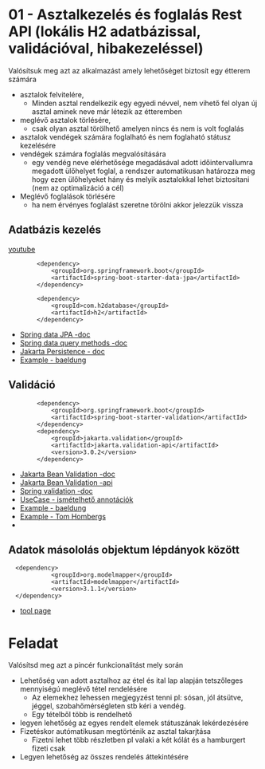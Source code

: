 # 01 - Asztalkezelés és foglalás Rest API (lokális H2 adatbázissal, validációval, hibakezeléssel)

Valósítsuk meg azt az alkalmazást amely lehetőséget biztosít egy étterem számára 
* asztalok felvitelére,
  * Minden asztal rendelkezik egy egyedi névvel, nem vihető fel olyan új asztal aminek neve már létezik az étteremben
* meglévő asztalok törlésére,
  * csak olyan asztal törölhető amelyen nincs és nem is volt foglalás 
* asztalok vendégek számára foglalható és nem foglaható státusz kezelésére
* vendégek számára foglalás megvalósítására
  * egy vendég neve elérhetősége megadásával adott időintervallumra megadott ülőhelyet foglal, a rendszer automatikusan határozza meg hogy ezen ülőhelyeket hány és melyik asztalokkal lehet biztosítani (nem az optimalizáció a cél) 
* Meglévő foglalások törlésére
  * ha nem érvényes foglalást szeretne törölni akkor jelezzük vissza 

## Adatbázis kezelés
[youtube](https://youtu.be/4oMU7iLa-_w) 
```
        <dependency>
            <groupId>org.springframework.boot</groupId>
            <artifactId>spring-boot-starter-data-jpa</artifactId>
        </dependency>

        <dependency>
            <groupId>com.h2database</groupId>
            <artifactId>h2</artifactId>
        </dependency>
```
* [Spring data JPA -doc ](https://docs.spring.io/spring-data/jpa/docs/current/reference/html)
* [Spring data query methods -doc](https://docs.spring.io/spring-data/jpa/reference/jpa/query-methods.html)
* [Jakarta Persistence - doc](https://jakarta.ee/specifications/persistence/3.0/jakarta-persistence-spec-3.0.html)
* [Example - baeldung](https://www.baeldung.com/the-persistence-layer-with-spring-data-jpa)

  
## Validáció
```
        <dependency>
            <groupId>org.springframework.boot</groupId>
            <artifactId>spring-boot-starter-validation</artifactId>
        </dependency>
        <dependency>
            <groupId>jakarta.validation</groupId>
            <artifactId>jakarta.validation-api</artifactId>
            <version>3.0.2</version>
        </dependency>
```
* [Jakarta Bean Validation -doc](https://jakarta.ee/specifications/bean-validation/3.0/jakarta-bean-validation-spec-3.0.html)
* [Jakarta Bean Validation -api](https://jakarta.ee/specifications/bean-validation/3.0/apidocs/jakarta/validation/constraints/package-summary)
* [Spring validation -doc](https://spring.io/guides/gs/validating-form-input/)
* [UseCase - ismételhető annotációk](https://blog.hackajob.com/type-and-repeatable-annotations-explained/)
* [Example - baeldung](https://www.baeldung.com/spring-boot-bean-validation)
* [Example - Tom Hombergs](https://reflectoring.io/bean-validation-with-spring-boot/)
* 

## Adatok másololás objektum lépdányok között
```
  <dependency>
            <groupId>org.modelmapper</groupId>
            <artifactId>modelmapper</artifactId>
            <version>3.1.1</version>
  </dependency>
```
* [tool page](https://modelmapper.org/)


# Feladat
Valósítsd meg azt a pincér funkcionalitást mely során
* Lehetőség van adott asztalhoz az étel és ital lap alapján tetszőleges mennyiségú meglévő tétel rendelésére 
  * Az elemekhez lehessen megjegyzést tenni pl: sósan, jól átsütve, jéggel, szobahőmérségleten stb kéri a vendég.
  * Egy tételből több is rendelhető
* legyen lehetőség az egyes rendelt elemek státuszának lekérdezésére
* Fizetéskor autómatikusan megtörténik az asztal takarjtása
  * Fizetni lehet több részletben pl valaki a két kólát és a hamburgert fizeti csak
* Legyen lehetőség az összes rendelés áttekintésére
      
